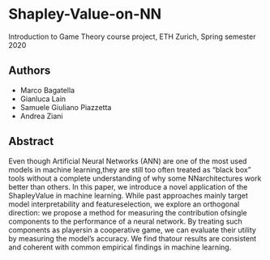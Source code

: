 # Shapley-Value-on-NN
Introduction to Game Theory course project, ETH Zurich, Spring semester 2020

## Authors 

- Marco Bagatella
- Gianluca Lain
- Samuele Giuliano Piazzetta
- Andrea Ziani

## Abstract
Even though Artificial Neural Networks (ANN) are one of the most used models in machine learning,they are still too often treated as “black box” tools without a complete understanding of why some NNarchitectures work better than others. In this paper, we introduce a novel application of the ShapleyValue in machine learning. While past approaches mainly target model interpretability and featureselection, we explore an orthogonal direction: we propose a method for measuring the contribution ofsingle components to the performance of a neural network. By treating such components as playersin a cooperative game, we can evaluate their utility by measuring the model’s accuracy. We find thatour results are consistent and coherent with common empirical findings in machine learning.
